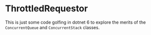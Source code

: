 # ThrottledRequestor
This is just some code golfing in dotnet 6 to explore the merits of the `ConcurrentQueue` and `ConcurrentStack` classes.